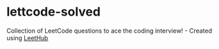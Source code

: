 # lettcode-solved
Collection of LeetCode questions to ace the coding interview! - Created using [LeetHub](https://github.com/QasimWani/LeetHub)

